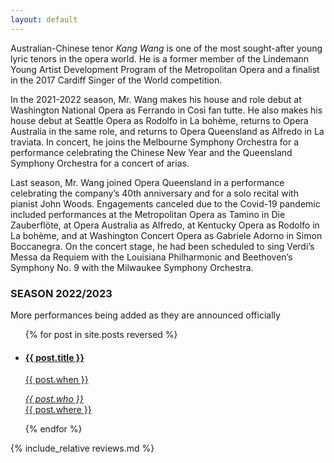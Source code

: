 ```yaml
---
layout: default
---
```


Australian-Chinese tenor _Kang Wang_ is one of the most sought-after young lyric tenors in the opera world. He is a former member of the Lindemann Young Artist Development Program of the Metropolitan Opera and a finalist in the 2017 Cardiff Singer of the World competition.

In the 2021-2022 season, Mr. Wang makes his house and role debut at Washington National Opera as Ferrando in Così fan tutte. He also makes his house debut at Seattle Opera as Rodolfo in La bohème, returns to Opera Australia in the same role, and returns to Opera Queensland as Alfredo in La traviata. In concert, he joins the Melbourne Symphony Orchestra for a performance celebrating the Chinese New Year and the Queensland Symphony Orchestra for a concert of arias.

Last season, Mr. Wang joined Opera Queensland in a performance celebrating the company’s 40th anniversary and for a solo recital with pianist John Woods. Engagements canceled due to the Covid-19 pandemic included performances at the Metropolitan Opera as Tamino in Die Zauberflöte, at Opera Australia as Alfredo, at Kentucky Opera as Rodolfo in La bohème, and at Washington Concert Opera as Gabriele Adorno in Simon Boccanegra. On the concert stage, he had been scheduled to sing Verdi’s Messa da Requiem with the Louisiana Philharmonic and Beethoven’s Symphony No. 9 with the Milwaukee Symphony Orchestra.


### SEASON 2022/2023
More performances being added as they are announced officially

<ul class="schedule">
  {% for post in site.posts reversed %}
    <a href="{{ post.link }}">
      <li>
        <h4 class="what">{{ post.title }}</h4>
        <p class="when">{{ post.when }} </p>
        <p class="where"><em>{{ post.who }}</em><br/>
        {{ post.where }}</p>
      </li>
    </a>
  {% endfor %}
</ul>

{% include_relative reviews.md %}
